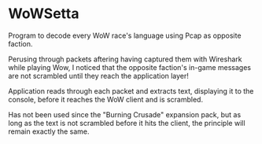 # WoWSetta
Program to decode every WoW race's language using Pcap as opposite faction.

Perusing through packets aftering having captured them with Wireshark while playing Wow, I noticed that the opposite faction's in-game messages are not scrambled until they reach the application layer! 

Application reads through each packet and extracts text, displaying it to the console, before it reaches the WoW client and is scrambled.

Has not been used since the "Burning Crusade" expansion pack, but as long as the text is not scrambled before it hits the client, the principle will remain exactly the same.

